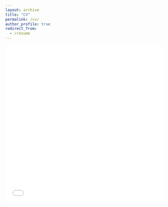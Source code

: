 ```yaml
---
layout: archive
title: "CV"
permalink: /cv/
author_profile: true
redirect_from:
  - /resume
---
```


<iframe src="/files/CV - 202209.pdf" width="100%" height="500" frameborder="no" border="0" marginwidth="0" marginheight="0"></iframe>


